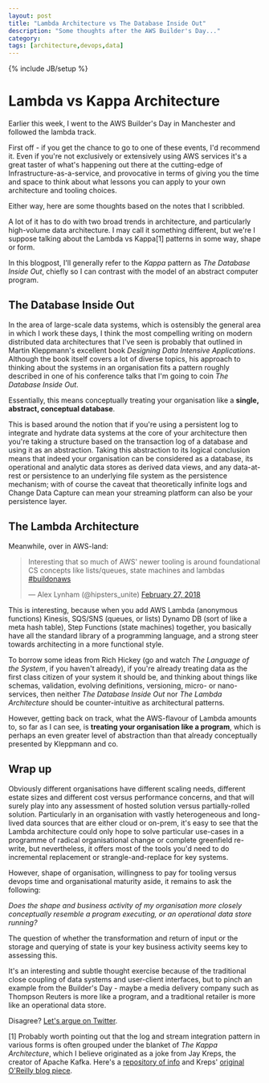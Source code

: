 ```yaml
---
layout: post
title: "Lambda Architecture vs The Database Inside Out"
description: "Some thoughts after the AWS Builder's Day..."
category: 
tags: [architecture,devops,data]
---
```

{% include JB/setup %}

# Lambda vs Kappa Architecture

Earlier this week, I went to the AWS Builder's Day in Manchester and followed the lambda track.

First off - if you get the chance to go to one of these events, I'd recommend it. Even if you're not exclusively or extensively using AWS services it's a great taster of what's happening out there at the cutting-edge of Infrastructure-as-a-service, and provocative in terms of giving you the time and space to think about what lessons you can apply to your own architecture and tooling choices.

Either way, here are some thoughts based on the notes that I scribbled.

A lot of it has to do with two broad trends in architecture, and particularly high-volume data architecture. I may call it something different, but we're I suppose talking about the Lambda vs Kappa[1] patterns in some way, shape or form.

In this blogpost, I'll generally refer to the _Kappa_ pattern as _The Database Inside Out_, chiefly so I can contrast with the model of an abstract computer program.

## The Database Inside Out

In the area of large-scale data systems, which is ostensibly the general area in which I work these days, I think the most compelling writing on modern distributed data architectures that I've seen is probably that outlined in Martin Kleppmann's excellent book _Designing Data Intensive Applications_. Although the book itself covers a lot of diverse topics, his approach to thinking about the systems in an organisation fits a pattern roughly described in one of his conference talks that I'm going to coin _The Database Inside Out_.

Essentially, this means conceptually treating your organisation like a **single, abstract, conceptual database**.

This is based around the notion that if you're using a persistent log to integrate and hydrate data systems at the core of your architecture then you're taking a structure based on the transaction log of a database and using it as an abstraction. Taking this abstraction to its logical conclusion means that indeed your organisation can be considered as a database, its operational and analytic data stores as derived data views, and any data-at-rest or persistence to an underlying file system as the persistence mechanism; with of course the caveat that theoretically infinite logs and Change Data Capture can mean your streaming platform can also be your persistence layer.

## The Lambda Architecture

Meanwhile, over in AWS-land:

<blockquote class="twitter-tweet" data-lang="en"><p lang="en" dir="ltr">Interesting that so much of AWS&#39; newer tooling is around foundational CS concepts like lists/queues, state machines and lambdas <a href="https://twitter.com/hashtag/buildonaws?src=hash&amp;ref_src=twsrc%5Etfw">#buildonaws</a></p>&mdash; Alex Lynham (@hipsters_unite) <a href="https://twitter.com/hipsters_unite/status/968515771222626304?ref_src=twsrc%5Etfw">February 27, 2018</a></blockquote>
<script async src="https://platform.twitter.com/widgets.js" charset="utf-8"></script>

This is interesting, because when you add AWS Lambda (anonymous functions) Kinesis, SQS/SNS (queues, or lists) Dynamo DB (sort of like a meta hash table), Step Functions (state machines) together, you basically have all the standard library of a programming language, and a strong steer towards architecting in a more functional style.

To borrow some ideas from Rich Hickey (go and watch _The Language of the System_, if you haven't already), if you're already treating data as the first class citizen of your system it should be, and thinking about things like schemas, validation, evolving definitions, versioning, micro- or nano-services, then neither _The Database Inside Out_ nor _The Lambda Architecture_ should be counter-intuitive as architectural patterns.

However, getting back on track, what the AWS-flavour of Lambda amounts to, so far as I can see, is **treating your organisation like a program**, which is perhaps an even greater level of abstraction than that already conceptually presented by Kleppmann and co.

## Wrap up

Obviously different organisations have different scaling needs, different estate sizes and different cost versus performance concerns, and that will surely play into any assessment of hosted solution versus partially-rolled solution. Particularly in an organisation with vastly heterogeneous and long-lived data sources that are either cloud or on-prem, it's easy to see that the Lambda architecture could only hope to solve particular use-cases in a programme of radical organisational change or complete greenfield re-write, but nevertheless, it offers most of the tools you'd need to do incremental replacement or strangle-and-replace for key systems.

However, shape of organisation, willingness to pay for tooling versus devops time and organisational maturity aside, it remains to ask the following:

_Does the shape and business activity of my organisation more closely conceptually resemble a program executing, or an operational data store running?_

The question of whether the transformation and return of input or the storage and querying of state is your key business activity seems key to assessing this.

It's an interesting and subtle thought exercise because of the traditional close coupling of data systems and user-client interfaces, but to pinch an example from the Builder's Day - maybe a media delivery company such as Thompson Reuters is more like a program, and a traditional retailer is more like an operational data store.

Disagree? [Let's argue on Twitter](https://twitter.com/hipsters_unite).

[1] Probably worth pointing out that the log and stream integration pattern in various forms is often grouped under the blanket of _The Kappa Architecture_, which I believe originated as a joke from Jay Kreps, the creator of Apache Kafka. Here's a [repository of info](http://milinda.pathirage.org/kappa-architecture.com/) and Kreps' [original O'Reilly blog piece](https://www.oreilly.com/ideas/questioning-the-lambda-architecture).
